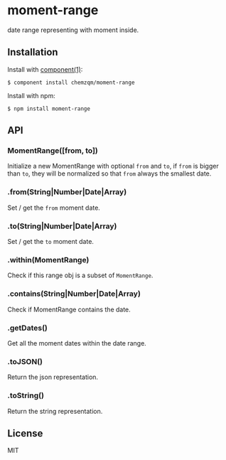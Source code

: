 # moment-range

  date range representing with moment inside.

## Installation

  Install with [component(1)](http://component.io):

    $ component install chemzqm/moment-range

  Install with npm:

    $ npm install moment-range

## API

### MomentRange([from, to])
  
  Initialize a new MomentRange with optional `from` and `to`, if `from` is bigger than `to`,
  they will be normalized so that `from` always the smallest date.

### .from(String|Number|Date|Array)

  Set / get the `from` moment date.

### .to(String|Number|Date|Array)

  Set / get the `to` moment date.

### .within(MomentRange)

  Check if  this range obj is a subset of `MomentRange`.

### .contains(String|Number|Date|Array)

  Check if MomentRange contains the date.

### .getDates()

  Get all the moment dates within the date range.

### .toJSON()

  Return the json representation.

### .toString()

  Return the string representation.

## License

  MIT
